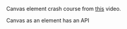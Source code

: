 Canvas element crash course from [this](https://www.youtube.com/watch?v=gm1QtePAYTM) video.

Canvas as an element has an API